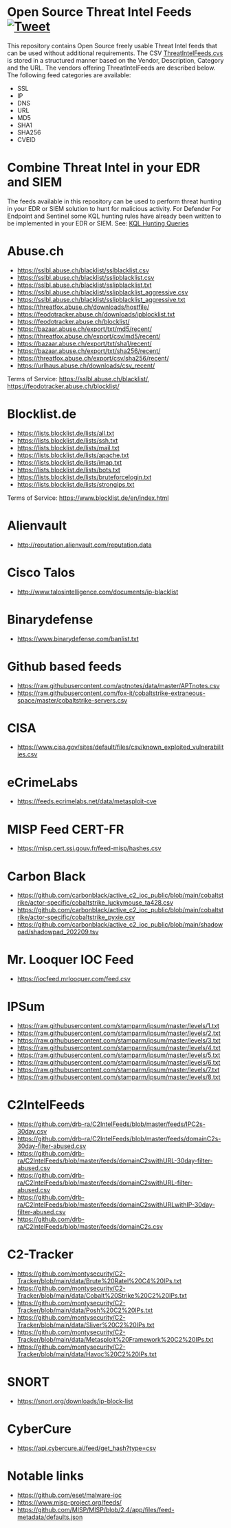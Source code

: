 # Open Source Threat Intel Feeds [![Tweet](https://img.shields.io/twitter/url/http/shields.io.svg?style=social)](https://twitter.com/intent/tweet?text=Open%20Source%20Threat%20Intel%20Feeds%20Listed!%20Compatible%20with%20EDR%20and%20SIEM%20Solutions!&url=https://github.com/Bert-JanP/Hunting-Queries-Detection-Rules)
This repository contains Open Source freely usable Threat Intel feeds that can be used without additional requirements. The CSV [ThreatIntelFeeds.cvs](./ThreatIntelFeeds.csv) is stored in a structured manner based on the Vendor, Description, Category and the URL. The vendors offering ThreatIntelFeeds are described below. 
The following feed categories are available:
- SSL
- IP
- DNS
- URL
- MD5
- SHA1
- SHA256
- CVEID

# Combine Threat Intel in your EDR and SIEM
The feeds available in this repository can be used to perform threat hunting in your EDR or SIEM solution to hunt for malicious activity. For Defender For Endpoint and Sentinel some KQL hunting rules have already been written to be implemented in your EDR or SIEM. See: [KQL Hunting Queries](https://github.com/Bert-JanP/Hunting-Queries-Detection-Rules/tree/main/Threat%20Hunting)

# Abuse.ch
- https://sslbl.abuse.ch/blacklist/sslblacklist.csv
- https://sslbl.abuse.ch/blacklist/sslipblacklist.csv
- https://sslbl.abuse.ch/blacklist/sslipblacklist.txt
- https://sslbl.abuse.ch/blacklist/sslipblacklist_aggressive.csv
- https://sslbl.abuse.ch/blacklist/sslipblacklist_aggressive.txt
- https://threatfox.abuse.ch/downloads/hostfile/
- https://feodotracker.abuse.ch/downloads/ipblocklist.txt
- https://feodotracker.abuse.ch/blocklist/
- https://bazaar.abuse.ch/export/txt/md5/recent/
- https://threatfox.abuse.ch/export/csv/md5/recent/
- https://bazaar.abuse.ch/export/txt/sha1/recent/
- https://bazaar.abuse.ch/export/txt/sha256/recent/
- https://threatfox.abuse.ch/export/csv/sha256/recent/
- https://urlhaus.abuse.ch/downloads/csv_recent/

Terms of Service: https://sslbl.abuse.ch/blacklist/, https://feodotracker.abuse.ch/blocklist/

# Blocklist.de
- https://lists.blocklist.de/lists/all.txt
- https://lists.blocklist.de/lists/ssh.txt
- https://lists.blocklist.de/lists/mail.txt
- https://lists.blocklist.de/lists/apache.txt
- https://lists.blocklist.de/lists/imap.txt
- https://lists.blocklist.de/lists/bots.txt
- https://lists.blocklist.de/lists/bruteforcelogin.txt
- https://lists.blocklist.de/lists/strongips.txt

Terms of Service: https://www.blocklist.de/en/index.html

# Alienvault
- http://reputation.alienvault.com/reputation.data

# Cisco Talos
- http://www.talosintelligence.com/documents/ip-blacklist

# Binarydefense
- https://www.binarydefense.com/banlist.txt

# Github based feeds
- https://raw.githubusercontent.com/aptnotes/data/master/APTnotes.csv
- https://raw.githubusercontent.com/fox-it/cobaltstrike-extraneous-space/master/cobaltstrike-servers.csv

# CISA
- https://www.cisa.gov/sites/default/files/csv/known_exploited_vulnerabilities.csv

# eCrimeLabs 
- https://feeds.ecrimelabs.net/data/metasploit-cve

# MISP Feed CERT-FR
- https://misp.cert.ssi.gouv.fr/feed-misp/hashes.csv

# Carbon Black
- https://github.com/carbonblack/active_c2_ioc_public/blob/main/cobaltstrike/actor-specific/cobaltstrike_luckymouse_ta428.csv
- https://github.com/carbonblack/active_c2_ioc_public/blob/main/cobaltstrike/actor-specific/cobaltstrike_pyxie.csv
- https://github.com/carbonblack/active_c2_ioc_public/blob/main/shadowpad/shadowpad_202209.tsv

# Mr. Looquer IOC Feed
- https://iocfeed.mrlooquer.com/feed.csv

# IPSum
- https://raw.githubusercontent.com/stamparm/ipsum/master/levels/1.txt
- https://raw.githubusercontent.com/stamparm/ipsum/master/levels/2.txt
- https://raw.githubusercontent.com/stamparm/ipsum/master/levels/3.txt
- https://raw.githubusercontent.com/stamparm/ipsum/master/levels/4.txt
- https://raw.githubusercontent.com/stamparm/ipsum/master/levels/5.txt
- https://raw.githubusercontent.com/stamparm/ipsum/master/levels/6.txt
- https://raw.githubusercontent.com/stamparm/ipsum/master/levels/7.txt
- https://raw.githubusercontent.com/stamparm/ipsum/master/levels/8.txt

# C2IntelFeeds
- https://github.com/drb-ra/C2IntelFeeds/blob/master/feeds/IPC2s-30day.csv
- https://github.com/drb-ra/C2IntelFeeds/blob/master/feeds/domainC2s-30day-filter-abused.csv
- https://github.com/drb-ra/C2IntelFeeds/blob/master/feeds/domainC2swithURL-30day-filter-abused.csv
- https://github.com/drb-ra/C2IntelFeeds/blob/master/feeds/domainC2swithURL-filter-abused.csv
- https://github.com/drb-ra/C2IntelFeeds/blob/master/feeds/domainC2swithURLwithIP-30day-filter-abused.csv
- https://github.com/drb-ra/C2IntelFeeds/blob/master/feeds/domainC2s.csv

# C2-Tracker
- https://github.com/montysecurity/C2-Tracker/blob/main/data/Brute%20Ratel%20C4%20IPs.txt
- https://github.com/montysecurity/C2-Tracker/blob/main/data/Cobalt%20Strike%20C2%20IPs.txt
- https://github.com/montysecurity/C2-Tracker/blob/main/data/Posh%20C2%20IPs.txt
- https://github.com/montysecurity/C2-Tracker/blob/main/data/Sliver%20C2%20IPs.txt
- https://github.com/montysecurity/C2-Tracker/blob/main/data/Metasploit%20Framework%20C2%20IPs.txt
- https://github.com/montysecurity/C2-Tracker/blob/main/data/Havoc%20C2%20IPs.txt

# SNORT
- https://snort.org/downloads/ip-block-list

# CyberCure
- https://api.cybercure.ai/feed/get_hash?type=csv

# Notable links
- https://github.com/eset/malware-ioc
- https://www.misp-project.org/feeds/
- https://github.com/MISP/MISP/blob/2.4/app/files/feed-metadata/defaults.json